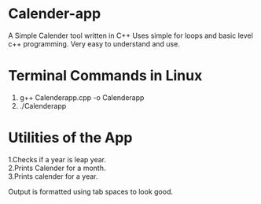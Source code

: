 # Calender-app

A Simple Calender tool written in C++
Uses simple for loops and basic level c++ programming.
Very easy to understand and use.

# Terminal Commands in Linux 

  1.   g++ Calenderapp.cpp -o Calenderapp
  2.   ./Calenderapp


# Utilities of the App

  1.Checks if a year is leap year.<br/>
  2.Prints Calender for a month.  
  3.Prints calender for a year.
  
  
Output is formatted using tab spaces to look good.
